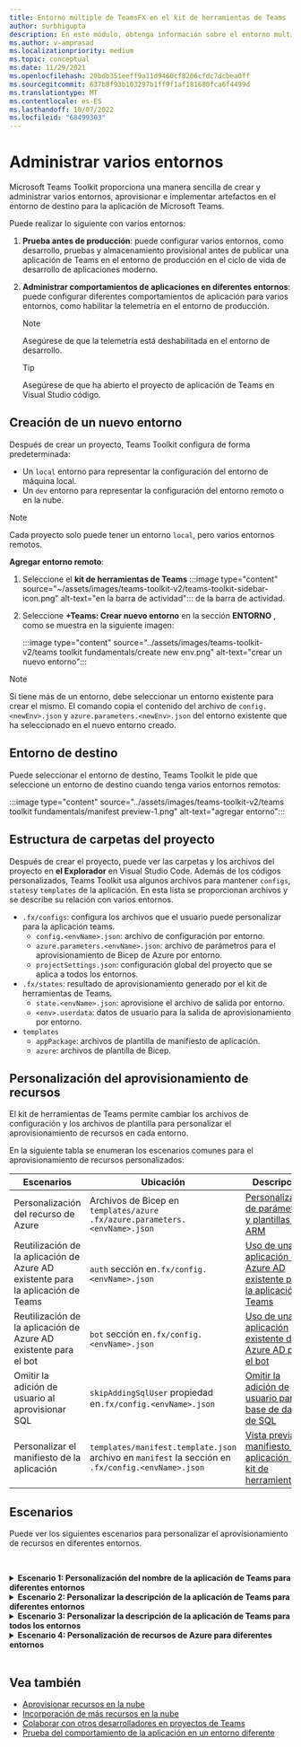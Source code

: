 ```yaml
---
title: Entorno múltiple de TeamsFX en el kit de herramientas de Teams
author: surbhigupta
description: En este módulo, obtenga información sobre el entorno multifactor de TeamsFX, como crear un nuevo entorno, seleccionar el entorno de destino y mucho más.
ms.author: v-amprasad
ms.localizationpriority: medium
ms.topic: conceptual
ms.date: 11/29/2021
ms.openlocfilehash: 20bdb351eeff9a11d9460cf8206cfdc7dcbea0ff
ms.sourcegitcommit: 637b8f93b103297b1ff9f1af181680fca6f4499d
ms.translationtype: MT
ms.contentlocale: es-ES
ms.lasthandoff: 10/07/2022
ms.locfileid: "68499303"
---
```

# <a name="manage-multiple-environments"></a>Administrar varios entornos

 Microsoft Teams Toolkit proporciona una manera sencilla de crear y administrar varios entornos, aprovisionar e implementar artefactos en el entorno de destino para la aplicación de Microsoft Teams.

 Puede realizar lo siguiente con varios entornos:

1. **Prueba antes de producción**: puede configurar varios entornos, como desarrollo, pruebas y almacenamiento provisional antes de publicar una aplicación de Teams en el entorno de producción en el ciclo de vida de desarrollo de aplicaciones moderno.

2. **Administrar comportamientos de aplicaciones en diferentes entornos**: puede configurar diferentes comportamientos de aplicación para varios entornos, como habilitar la telemetría en el entorno de producción.

   > [!NOTE]
   > Asegúrese de que la telemetría está deshabilitada en el entorno de desarrollo.

   > [!TIP]
   > Asegúrese de que ha abierto el proyecto de aplicación de Teams en Visual Studio código.

## <a name="create-new-environment"></a>Creación de un nuevo entorno

Después de crear un proyecto, Teams Toolkit configura de forma predeterminada:

* Un `local` entorno para representar la configuración del entorno de máquina local.
* Un `dev` entorno para representar la configuración del entorno remoto o en la nube.

> [!NOTE]
> Cada proyecto solo puede tener un entorno `local`, pero varios entornos remotos.

**Agregar entorno remoto**:

1. Seleccione el **kit de herramientas de Teams** :::image type="content" source="~/assets/images/teams-toolkit-v2/teams-toolkit-sidebar-icon.png" alt-text="en la barra de actividad"::: de la barra de actividad.
2. Seleccione **+Teams: Crear nuevo entorno** en la sección **ENTORNO** , como se muestra en la siguiente imagen:

   :::image type="content" source="../assets/images/teams-toolkit-v2/teams toolkit fundamentals/create new env.png" alt-text="crear un nuevo entorno":::

> [!Note]
> Si tiene más de un entorno, debe seleccionar un entorno existente para crear el mismo. El comando copia el contenido del archivo de `config.<newEnv>.json` y `azure.parameters.<newEnv>.json` del entorno existente que ha seleccionado en el nuevo entorno creado.

## <a name="target-environment"></a>Entorno de destino

Puede seleccionar el entorno de destino, Teams Toolkit le pide que seleccione un entorno de destino cuando tenga varios entornos remotos:

:::image type="content" source="../assets/images/teams-toolkit-v2/teams toolkit fundamentals/manifest preview-1.png" alt-text="agregar entorno":::

## <a name="project-folder-structure"></a>Estructura de carpetas del proyecto

Después de crear el proyecto, puede ver las carpetas y los archivos del proyecto en **el Explorador** en Visual Studio Code. Además de los códigos personalizados, Teams Toolkit usa algunos archivos para mantener `configs`, `states`y `templates` de la aplicación. En esta lista se proporcionan archivos y se describe su relación con varios entornos.

* `.fx/configs`: configura los archivos que el usuario puede personalizar para la aplicación teams.
  * `config.<envName>.json`: archivo de configuración por entorno.
  * `azure.parameters.<envName>.json`: archivo de parámetros para el aprovisionamiento de Bicep de Azure por entorno.
  * `projectSettings.json`: configuración global del proyecto que se aplica a todos los entornos.
* `.fx/states`: resultado de aprovisionamiento generado por el kit de herramientas de Teams.
  * `state.<envName>.json`: aprovisione el archivo de salida por entorno.
  * `<env>.userdata`: datos de usuario para la salida de aprovisionamiento por entorno.
* `templates`
  * `appPackage`: archivos de plantilla de manifiesto de aplicación.
  * `azure`: archivos de plantilla de Bicep.

## <a name="customize-resource-provision"></a>Personalización del aprovisionamiento de recursos

El kit de herramientas de Teams permite cambiar los archivos de configuración y los archivos de plantilla para personalizar el aprovisionamiento de recursos en cada entorno.

En la siguiente tabla se enumeran los escenarios comunes para el aprovisionamiento de recursos personalizados:

| Escenarios | Ubicación| Descripción |
| --- | --- | --- |
| Personalización del recurso de Azure |Archivos de Bicep en `templates/azure` `.fx/azure.parameters.<envName>.json` | [Personalización de parámetros y plantillas de ARM](provision.md#customize-arm-template-files) |
| Reutilización de la aplicación de Azure AD existente para la aplicación de Teams | `auth` sección en`.fx/config.<envName>.json`|  [Uso de una aplicación de Azure AD existente para la aplicación de Teams](provision.md#use-an-existing-azure-ad-app-for-your-teams-app) |
| Reutilización de la aplicación de Azure AD existente para el bot |`bot` sección en`.fx/config.<envName>.json`| [Uso de una aplicación existente de Azure AD para el bot](provision.md#use-an-existing-azure-ad-app-for-your-bot) |
| Omitir la adición de usuario al aprovisionar SQL |`skipAddingSqlUser` propiedad en`.fx/config.<envName>.json`| [Omitir la adición de usuario para la base de datos de SQL](provision.md#skip-adding-user-for-sql-database) |
| Personalizar el manifiesto de la aplicación |`templates/manifest.template.json` archivo en `manifest` la sección en `.fx/config.<envName>.json`| [Vista previa del manifiesto de aplicación en el kit de herramientas](TeamsFx-preview-and-customize-app-manifest.md)|

## <a name="scenarios"></a>Escenarios

Puede ver los siguientes escenarios para personalizar el aprovisionamiento de recursos en diferentes entornos.
<br>

<br><details>
<summary><b>Escenario 1: Personalización del nombre de la aplicación de Teams para diferentes entornos </b></summary>

Puede establecer el nombre `myapp(dev)` de la aplicación de Teams en para el entorno `dev` predeterminado y `myapp(staging)` para el entorno `staging`de ensayo .

Pasos para la personalización:

1. Abra el archivo `.fx/configs/config.dev.json`de configuración .
2. Actualice la propiedad de **`manifest`** > **`appName`** > **short** a **`myapp(dev)`**.

  Las actualizaciones de `.fx/configs/config.dev.json` son:

  ```json
  {
      "$schema": "https://aka.ms/teamsfx-env-config-schema",
      "description": "You can customize the TeamsFx config for different environments.   Visit https://aka.ms/teamsfx-env-config to learn more about this.",
      "manifest": {
          "appName": {
              "short": "myapp(dev)"
              ...
          }
      }
      ...
  }
  ```

3. Puede crear un nuevo entorno y asignarle `staging` un nombre si no existe.
4. Abra el archivo `.fx/configs/config.staging.json`de configuración .
5. Actualice la misma propiedad `myapp(staging)`.
6. Ahora puede ejecutar el comando de aprovisionamiento en y `staging` el `dev` entorno para actualizar el nombre de la aplicación en entornos remotos. Para ejecutar el comando de aprovisionamiento con El kit de herramientas de Teams, consulte [aprovisionamiento](provision.md#provision-using-teams-toolkit-in-visual-studio-code).

</details>

<details>
<summary><b>Escenario 2: Personalizar la descripción de la aplicación de Teams para diferentes entornos</b></summary>

Puede establecer una descripción de aplicación de Teams diferente para los diferentes entornos:

* Para el entorno `dev`predeterminado , la descripción es `my app description for dev`.
* Para el entorno `staging`de ensayo , la descripción es `my app description for staging`.

Pasos para la personalización:

1. Abra el archivo `.fx/configs/config.dev.json`de configuración .
2. Agregue una nueva propiedad de **`manifest`** >  > **`description`****`short`** con el valor .**`my app description for dev`**

  Las actualizaciones de `.fx/configs/config.dev.json` son:

  ```json
  {
      "$schema": "https://aka.ms/teamsfx-env-config-schema",
      "description": "You can customize the TeamsFx config for different environments.   Visit https://aka.ms/teamsfx-env-config to learn more about this.",
      "manifest": {
          ...
          "description": {
              "short": "`my app description for dev"
              ...
          }
      }
      ...
  }
  ```

3. Cree un nuevo entorno y asígnele `staging` el nombre si no existe.
4. Abra el archivo `.fx/configs/config.staging.json`de configuración .
5. Agregue la misma propiedad a `my app description for staging`.
6. Abra la plantilla `templates/appPackage/manifest.template.json`de manifiesto de aplicación de Teams .
7. Actualice la propiedad **`description`** > **`short`** para usar la **variable** definida en configurar archivos con la sintaxis **`{{config.manifest.description.short}}`** de llaves .
  
  Las actualizaciones de `manifest.template.json` son:

  ```json
  {
    "$schema": "https://developer.microsoft.com/en-us/json-schemas/teams/v1.11/MicrosoftTeams.schema.json",
    "manifestVersion": "1.11",
    "version": "1.0.0",
    ...
    "description": {
      "short": "{{config.manifest.description.short}}", 
      ...
    },
    ...
  }
  ```

8. Ahora puede ejecutar el comando de aprovisionamiento en `dev` y `staging` el entorno para actualizar el nombre de la aplicación en entornos remotos.

</details>

<details>
<summary><b>Escenario 3: Personalizar la descripción de la aplicación de Teams para todos los entornos</b></summary>

Puede establecer la descripción de la aplicación `my app description` de Teams en para todos los entornos.

A medida que se comparte la plantilla de manifiesto de la aplicación de Teams en todos los entornos, podemos actualizar el valor de la descripción en ella para nuestro destino:

1. Abra la plantilla `templates/appPackage/manifest.template.json`de manifiesto de aplicación de Teams .
2. Actualice la propiedad **`description`** > **`short`** con una cadena **`my app description`** codificada de forma rígida.
  
  Las actualizaciones de `manifest.template.json` son:

  ```json
  {
    "$schema": "https://developer.microsoft.com/en-us/json-schemas/teams/v1.11/MicrosoftTeams.schema.json",
    "manifestVersion": "1.11",
    "version": "1.0.0",
    ...
    "description": {
      "short": "my app description",
      ...
    },
    ...
  }

  ```

3. Ahora puede ejecutar el comando de aprovisionamiento en **todo** el entorno para actualizar el nombre de la aplicación en entornos remotos.

</details>

<details>
<br><summary><b>Escenario 4: Personalización de recursos de Azure para diferentes entornos</b></summary>

Puede personalizar los recursos de Azure para cada entorno, por ejemplo, editar el entorno correspondiente a fx/configs/azure.parameters. {env}.json para especificar el nombre de la función de Azure.

Para obtener más información sobre los archivos de plantilla y parámetros de Bicep, consulte [aprovisionamiento de recursos en la nube](provision.md).
</details>
</br>

## <a name="see-also"></a>Vea también

* [Aprovisionar recursos en la nube](provision.md)
* [Incorporación de más recursos en la nube](add-resource.md)
* [Colaborar con otros desarrolladores en proyectos de Teams](TeamsFx-collaboration.md)
* [Prueba del comportamiento de la aplicación en un entorno diferente](test-app-behavior.md)
